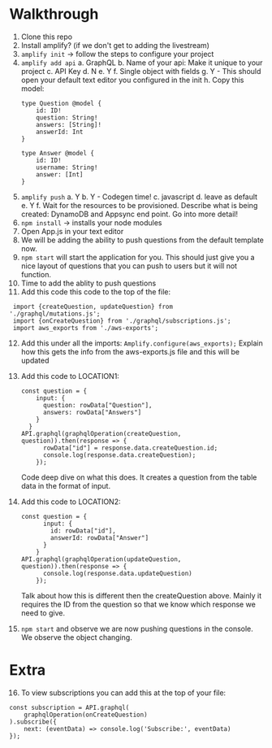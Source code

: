 # Walkthrough

1. Clone this repo
2. Install amplify? (if we don't get to adding the livestream)
3. `amplify init` -> follow the steps to configure your project
4. `amplify add api`
  a. GraphQL
  b. Name of your api: Make it unique to your project
  c. API Key
  d. N
  e. Y
  f. Single object with fields
  g. Y - This should open your default text editor you configured in the init
  h. Copy this model:
    ```
    type Question @model {
        id: ID!
        question: String!
        answers: [String]!
        answerId: Int
    }

    type Answer @model {
        id: ID!
        username: String!
        answer: [Int]
    }
    ```
5. `amplify push`
  a. Y
  b. Y - Codegen time!
  c. javascript
  d. leave as default
  e. Y
  f. Wait for the resources to be provisioned. Describe what is being created: DynamoDB and Appsync end point. Go into more detail!
6. `npm install` -> installs your node modules
7. Open App.js in your text editor
8. We will be adding the ability to push questions from the default template now.
9. `npm start` will start the application for you. This should just give you a nice layout of questions that you can push to users but it will not function.
10. Time to add the ablity to push questions
11. Add this code this code to the top of the file:
```
 import {createQuestion, updateQuestion} from './graphql/mutations.js';
 import {onCreateQuestion} from './graphql/subscriptions.js';
 import aws_exports from './aws-exports';
```
12. Add this under all the imports:
`Amplify.configure(aws_exports);`
Explain how this gets the info from the aws-exports.js file and this will be updated

13. Add this code to LOCATION1:
    ```
    const question = {
        input: {
          question: rowData["Question"],
          answers: rowData["Answers"]
        }
      }
    API.graphql(graphqlOperation(createQuestion, question)).then(response => {
          rowData["id"] = response.data.createQuestion.id;
          console.log(response.data.createQuestion);
        });
    ```
    Code deep dive on what this does. It creates a question from the table data in the format of input.
14. Add this code to LOCATION2:
    ```
    const question = {
          input: {
            id: rowData["id"],
            answerId: rowData["Answer"]
          }
        }
    API.graphql(graphqlOperation(updateQuestion, question)).then(response => {
          console.log(response.data.updateQuestion)
        });
    ```
    Talk about how this is different then the createQuestion above. Mainly it requires the ID from the question so that we know which response we need to give.

15. `npm start` and observe we are now pushing questions in the console. We observe the object changing.
# Extra
16. To view subscriptions you can add this at the top of your file:
```
const subscription = API.graphql(
    graphqlOperation(onCreateQuestion)
).subscribe({
    next: (eventData) => console.log('Subscribe:', eventData)
});
```

